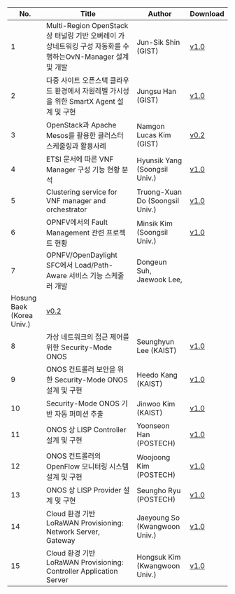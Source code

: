 No. | Title      | Author | Download
----|----------|------------|--------
1| Multi-Region OpenStack 상 터널링 기반 오버레이 가상네트워킹 구성 자동화를 수행하는OvN-Manager 설계 및 개발 | Jun-Sik Shin (GIST) | [v1.0](http://opennetworking.kr/attachments/download/120/K-ONE%20%2301_OpenStack-OvN%20%EC%84%A4%EA%B3%84%20%EB%B0%8F%20%EA%B5%AC%ED%98%84_GIST%20%EC%8B%A0%EC%A4%80%EC%8B%9D-v01.pdf)
2| 다중 사이트 오픈스택 클라우드 환경에서 자원레벨 가시성을 위한 SmartX Agent 설계 및 구현 | Jungsu Han (GIST) | [v1.0](http://opennetworking.kr/attachments/download/121/K-ONE%20%2302_%EC%9E%90%EC%9B%90%20%EB%A0%88%EB%B2%A8%20%EA%B0%80%EC%8B%9C%EC%84%B1%EC%9D%84%20%EC%9C%84%ED%95%9C%20SmartX%20Agent%20Visibility%20%EC%84%A4%EA%B3%84%20%EB%B0%8F%20%EA%B2%80%EC%A6%9D_GIST%20%ED%95%9C%EC%A0%95%EC%88%98-v01.pdf)
3| OpenStack과 Apache Mesos를 활용한 클러스터 스케줄링과 활용사례 | Namgon Lucas Kim (GIST) | [v0.2](http://opennetworking.kr/attachments/download/122/K-ONE%20%2303_OpenStack%EA%B3%BC%20Apache%20Mesos%EB%A5%BC%20%ED%99%9C%EC%9A%A9%ED%95%9C%20%ED%81%B4%EB%9F%AC%EC%8A%A4%ED%84%B0%20%EB%A6%AC%EC%86%8C%EC%8A%A4%20%EC%8A%A4%EC%BC%80%EC%A4%84%EB%A7%81%EA%B3%BC%20%ED%99%9C%EC%9A%A9%EC%82%AC%EB%A1%80_GIST%20%EA%B9%80%EB%82%A8%EA%B3%A4-v0.2%20(draft).pdf)
4| ETSI 문서에 따른 VNF Manager 구성 기능 현황 분석 | Hyunsik Yang (Soongsil Univ.) | [v1.0](http://opennetworking.kr/attachments/download/123/K-ONE%20%2304_ETSI%20%EB%AC%B8%EC%84%9C%EC%97%90%20%EB%94%B0%EB%A5%B8%20VNF%20Manager%20%EA%B5%AC%EC%84%B1%20%EA%B8%B0%EB%8A%A5%20%ED%98%84%ED%99%A9%20%EB%B6%84%EC%84%9D_SSU%20%EC%96%91%ED%98%84%EC%8B%9D-v01.pdf)
5| Clustering service for VNF manager and orchestrator | Truong-Xuan Do (Soongsil Univ.) | [v1.0](http://opennetworking.kr/attachments/download/125/K-ONE%20%2306_Clustering%20service%20for%20VNF%20manager%20and%20orchestrator_SSU%20%EB%91%90%ED%88%AC%EB%9F%AC%EC%91%A4%EC%99%84-v01.pdf)
6| OPNFV에서의 Fault Management 관련 프로젝트 현황 | Minsik Kim (Soongsil Univ.) | [v1.0](http://opennetworking.kr/attachments/download/124/K-One%20%2305_OPNFV%EC%97%90%EC%84%9C%EC%9D%98%20Fault%20Management%20%EA%B4%80%EB%A0%A8%20%ED%94%84%EB%A1%9C%EC%A0%9D%ED%8A%B8%20%ED%98%84%ED%99%A9_SSU%20%EA%B9%80%EB%AF%BC%EC%8B%9D-v01.pdf)
7| OPNFV/OpenDaylight SFC에서 Load/Path-Aware 서비스 기능 스케줄러 개발 | Dongeun Suh, Jaewook Lee, 
Hosung Baek (Korea Univ.) | [v0.2](http://opennetworking.kr/attachments/download/127/K-ONE%20%2307_OPNFV,%20OpenDaylight%20SFC%EC%97%90%EC%84%9C%20LoadPath-Aware%20%EC%84%9C%EB%B9%84%EC%8A%A4%20%EA%B8%B0%EB%8A%A5%20%EC%8A%A4%EC%BC%80%EC%A4%84%EB%9F%AC%20%EA%B0%9C%EB%B0%9C_KU-v0.2.pdf)
8| 가상 네트워크의 접근 제어를 위한 Security-Mode ONOS | Seunghyun Lee (KAIST) | [v1.0](http://opennetworking.kr/attachments/download/128/K-ONE%20%2309_ONOS-%EA%B0%80%EC%83%81%20%EB%84%A4%ED%8A%B8%EC%9B%8C%ED%81%AC%20%EC%A0%91%EA%B7%BC%20%EC%A0%9C%EC%96%B4%EB%A5%BC%20%EC%9C%84%ED%95%9C%20Security-Mode%20ONOS_KAIST%20%EC%9D%B4%EC%8A%B9%ED%98%84-v1.0.pdf)
9| ONOS 컨트롤러 보안을 위한 Security-Mode ONOS 설계 및 구현 | Heedo Kang (KAIST) | [v1.0](http://opennetworking.kr/attachments/download/126/K-ONE%20%2308-ONOS-ONOS%20%EC%BB%A8%ED%8A%B8%EB%A1%A4%EB%9F%AC%20%EB%B3%B4%EC%95%88%EC%9D%84%20%EC%9C%84%ED%95%9C%20Security-Mode%20ONOS%20%EC%84%A4%EA%B3%84%20%EB%B0%8F%20%EA%B5%AC%ED%98%84_KAIST%20%EA%B0%95%ED%9D%AC%EB%8F%84-v1.0.pdf)
10| Security-Mode ONOS 기반 자동 퍼미션 추출 | Jinwoo Kim (KAIST) | [v1.0](http://opennetworking.kr/attachments/download/129/K-ONE%20%2310_ONOS-Security-Mode%20ONOS%20%EA%B8%B0%EB%B0%98%20%EC%9E%90%EB%8F%99%20%ED%8D%BC%EB%AF%B8%EC%85%98%20%EC%B6%94%EC%B6%9C_KAIST%20%EA%B9%80%EC%A7%84%EC%9A%B0-v1.0.pdf)
11| ONOS 상 LISP Controller 설계 및 구현 | Yoonseon Han (POSTECH) | [v1.0](http://opennetworking.kr/attachments/download/131/K-ONE%20%2312_ONOS%20%EC%83%81%20LISP%20Controller%20%EC%84%A4%EA%B3%84%20%EB%B0%8F%20%EA%B5%AC%ED%98%84_POSTECH%20%ED%95%9C%EC%9C%A4%EC%84%A0-v1.0.pdf)
12| ONOS 컨트롤러의 OpenFlow 모니터링 시스템 설계 및 구현	| Woojoong Kim (POSTECH) | [v1.0](http://opennetworking.kr/attachments/download/130/K-ONE%20%2311_ONOS%20%EC%BB%A8%ED%8A%B8%EB%A1%A4%EB%9F%AC%EC%9D%98%20OpenFlow%20%EB%AA%A8%EB%8B%88%ED%84%B0%EB%A7%81%20%EC%8B%9C%EC%8A%A4%ED%85%9C%20%EC%84%A4%EA%B3%84%20%EB%B0%8F%20%EA%B5%AC%ED%98%84_POSTECH%20%EA%B9%80%EC%9A%B0%EC%A4%91.pdf)
13| ONOS 상 LISP Provider 설계 및 구현 | 	Seungho Ryu (POSTECH) | [v1.0](http://opennetworking.kr/attachments/download/132/K-ONE%20%2313_ONOS%20%EC%83%81%20LISP%20Provider%20%EC%84%A4%EA%B3%84%20%EB%B0%8F%20%EA%B5%AC%ED%98%84_POSTECH%20%EB%A5%98%EC%8A%B9%ED%98%B8-v1.0.pdf)
14| Cloud 환경 기반 LoRaWAN Provisioning: Network Server, Gateway | Jaeyoung So (Kwangwoon Univ.)	| [v1.0](http://opennetworking.kr/attachments/download/133/K-ONE%20%2314_%20Cloud%20%ED%99%98%EA%B2%BD%20%EA%B8%B0%EB%B0%98%20LoRaWAN%20provisioning_KWU%20%EC%86%8C%EC%9E%AC%EC%98%81-v01.pdf)
15| Cloud 환경 기반 LoRaWAN Provisioning: Controller Application Server | Hongsuk Kim (Kwangwoon Univ.)	| [v1.0](http://opennetworking.kr/attachments/download/134/K-ONE%20%2315_%20Cloud%20%ED%99%98%EA%B2%BD%20%EA%B8%B0%EB%B0%98%20LoRaWAN%20provisioning2_KWU%20%EA%B9%80%ED%99%8D%EC%84%9D-v01.pdf)

